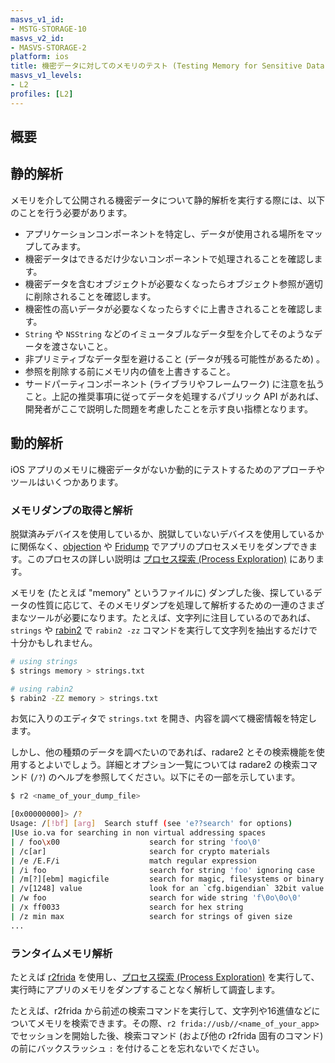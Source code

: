 ```yaml
---
masvs_v1_id:
- MSTG-STORAGE-10
masvs_v2_id:
- MASVS-STORAGE-2
platform: ios
title: 機密データに対してのメモリのテスト (Testing Memory for Sensitive Data)
masvs_v1_levels:
- L2
profiles: [L2]
---
```


## 概要

## 静的解析

メモリを介して公開される機密データについて静的解析を実行する際には、以下のことを行う必要があります。

- アプリケーションコンポーネントを特定し、データが使用される場所をマップしてみます。
- 機密データはできるだけ少ないコンポーネントで処理されることを確認します。
- 機密データを含むオブジェクトが必要なくなったらオブジェクト参照が適切に削除されることを確認します。
- 機密性の高いデータが必要なくなったらすぐに上書きされることを確認します。
- `String` や `NSString` などのイミュータブルなデータ型を介してそのようなデータを渡さないこと。
- 非プリミティブなデータ型を避けること (データが残る可能性があるため) 。
- 参照を削除する前にメモリ内の値を上書きすること。
- サードパーティコンポーネント (ライブラリやフレームワーク) に注意を払うこと。上記の推奨事項に従ってデータを処理するパブリック API があれば、開発者がここで説明した問題を考慮したことを示す良い指標となります。

## 動的解析

iOS アプリのメモリに機密データがないか動的にテストするためのアプローチやツールはいくつかあります。

### メモリダンプの取得と解析

脱獄済みデバイスを使用しているか、脱獄していないデバイスを使用しているかに関係なく、[objection](../../../tools/generic/MASTG-TOOL-0038.md) や [Fridump](../../../tools/generic/MASTG-TOOL-0106.md) でアプリのプロセスメモリをダンプできます。このプロセスの詳しい説明は [プロセス探索 (Process Exploration)](../../../techniques/ios/MASTG-TECH-0096.md) にあります。

メモリを (たとえば "memory" というファイルに) ダンプした後、探しているデータの性質に応じて、そのメモリダンプを処理して解析するための一連のさまざまなツールが必要になります。たとえば、文字列に注目しているのであれば、`strings` や [rabin2](../../../tools/generic/MASTG-TOOL-0129.md) で `rabin2 -zz` コマンドを実行して文字列を抽出するだけで十分かもしれません。

```bash
# using strings
$ strings memory > strings.txt

# using rabin2
$ rabin2 -ZZ memory > strings.txt
```

お気に入りのエディタで `strings.txt` を開き、内容を調べて機密情報を特定します。

しかし、他の種類のデータを調べたいのであれば、radare2 とその検索機能を使用するとよいでしょう。詳細とオプション一覧については radare2 の検索コマンド (`/?`) のヘルプを参照してください。以下にその一部を示しています。

```bash
$ r2 <name_of_your_dump_file>

[0x00000000]> /?
Usage: /[!bf] [arg]  Search stuff (see 'e??search' for options)
|Use io.va for searching in non virtual addressing spaces
| / foo\x00                    search for string 'foo\0'
| /c[ar]                       search for crypto materials
| /e /E.F/i                    match regular expression
| /i foo                       search for string 'foo' ignoring case
| /m[?][ebm] magicfile         search for magic, filesystems or binary headers
| /v[1248] value               look for an `cfg.bigendian` 32bit value
| /w foo                       search for wide string 'f\0o\0o\0'
| /x ff0033                    search for hex string
| /z min max                   search for strings of given size
...
```

### ランタイムメモリ解析

たとえば [r2frida](../../../tools/generic/MASTG-TOOL-0036.md) を使用し、[プロセス探索 (Process Exploration)](../../../techniques/ios/MASTG-TECH-0096.md) を実行して、実行時にアプリのメモリをダンプすることなく解析して調査します。

たとえば、r2frida から前述の検索コマンドを実行して、文字列や16進値などについてメモリを検索できます。その際、`r2 frida://usb//<name_of_your_app>` でセッションを開始した後、検索コマンド (および他の r2frida 固有のコマンド) の前にバックスラッシュ `:` を付けることを忘れないでください。
